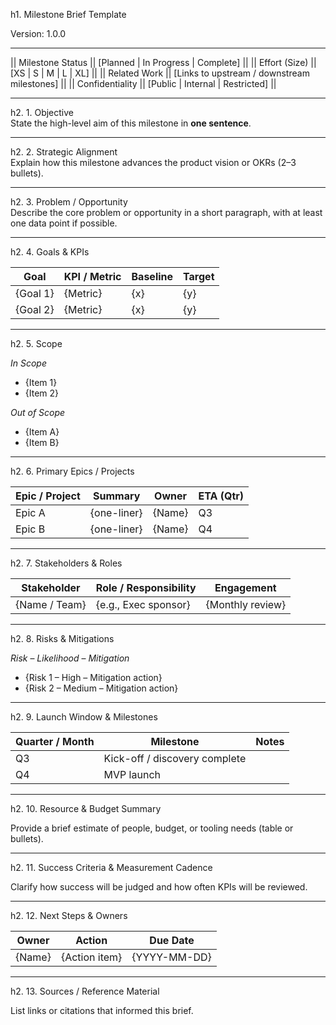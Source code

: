 <!--
  Title: Milestone (Initiative) Brief Template
  Purpose: Charter a multi-epic milestone and align teams on goals, scope, KPIs.
  Inputs: {Milestone_Name}, {Objective}, {Goals}, {Scope_In}, {Scope_Out},
          {Epics}, {KPIs}, {Stakeholders}, {Risks}, {Budget}, {Timeline}
  Usage: copy, replace, run.
-->
h1. Milestone Brief Template  

Version: 1.0.0

---

|| Milestone Status || [Planned \| In Progress \| Complete] ||
|| Effort (Size)     || [XS \| S \| M \| L \| XL] ||
|| Related Work      || [Links to upstream / downstream milestones] ||
|| Confidentiality   || [Public \| Internal \| Restricted] ||

---

h2. 1. Objective  
State the high-level aim of this milestone in **one sentence**.

---

h2. 2. Strategic Alignment  
Explain how this milestone advances the product vision or OKRs (2–3 bullets).

---

h2. 3. Problem / Opportunity  
Describe the core problem or opportunity in a short paragraph, with at least one data point if possible.

---

h2. 4. Goals & KPIs  

| Goal | KPI / Metric | Baseline | Target |
|------|--------------|----------|--------|
| {Goal 1} | {Metric} | {x} | {y} |
| {Goal 2} | {Metric} | {x} | {y} |

---

h2. 5. Scope  

*In Scope*  
- {Item 1}  
- {Item 2}

*Out of Scope*  
- {Item A}  
- {Item B}

---

h2. 6. Primary Epics / Projects  

| Epic / Project | Summary | Owner | ETA (Qtr) |
|----------------|---------|-------|-----------|
| Epic A | {one-liner} | {Name} | Q3 |
| Epic B | {one-liner} | {Name} | Q4 |

---

h2. 7. Stakeholders & Roles  

| Stakeholder | Role / Responsibility | Engagement |
|-------------|-----------------------|------------|
| {Name / Team} | {e.g., Exec sponsor} | {Monthly review} |

---

h2. 8. Risks & Mitigations  

*Risk* – *Likelihood* – *Mitigation*  
- {Risk 1 – High – Mitigation action}  
- {Risk 2 – Medium – Mitigation action}

---

h2. 9. Launch Window & Milestones  

| Quarter / Month | Milestone | Notes |
|-----------------|-----------|-------|
| Q3 | Kick-off / discovery complete | |
| Q4 | MVP launch | |

---

h2. 10. Resource & Budget Summary  

Provide a brief estimate of people, budget, or tooling needs (table or bullets).

---

h2. 11. Success Criteria & Measurement Cadence  

Clarify how success will be judged and how often KPIs will be reviewed.

---

h2. 12. Next Steps & Owners  

| Owner | Action | Due Date |
|-------|--------|----------|
| {Name} | {Action item} | {YYYY-MM-DD} |

---

h2. 13. Sources / Reference Material  

List links or citations that informed this brief.